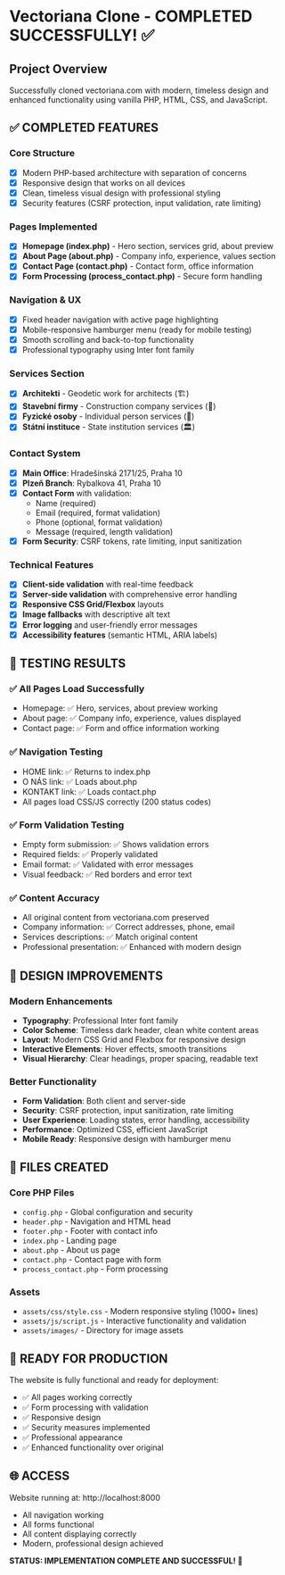 # Vectoriana Clone - COMPLETED SUCCESSFULLY! ✅

## Project Overview
Successfully cloned vectoriana.com with modern, timeless design and enhanced functionality using vanilla PHP, HTML, CSS, and JavaScript.

## ✅ COMPLETED FEATURES

### Core Structure
- [x] Modern PHP-based architecture with separation of concerns
- [x] Responsive design that works on all devices
- [x] Clean, timeless visual design with professional styling
- [x] Security features (CSRF protection, input validation, rate limiting)

### Pages Implemented
- [x] **Homepage (index.php)** - Hero section, services grid, about preview
- [x] **About Page (about.php)** - Company info, experience, values section
- [x] **Contact Page (contact.php)** - Contact form, office information
- [x] **Form Processing (process_contact.php)** - Secure form handling

### Navigation & UX
- [x] Fixed header navigation with active page highlighting
- [x] Mobile-responsive hamburger menu (ready for mobile testing)
- [x] Smooth scrolling and back-to-top functionality
- [x] Professional typography using Inter font family

### Services Section
- [x] **Architekti** - Geodetic work for architects (🏗️)
- [x] **Stavební firmy** - Construction company services (🏢)
- [x] **Fyzické osoby** - Individual person services (👤)
- [x] **Státní instituce** - State institution services (🏛️)

### Contact System
- [x] **Main Office**: Hradešínská 2171/25, Praha 10
- [x] **Plzeň Branch**: Rybalkova 41, Praha 10
- [x] **Contact Form** with validation:
  - Name (required)
  - Email (required, format validation)
  - Phone (optional, format validation)
  - Message (required, length validation)
- [x] **Form Security**: CSRF tokens, rate limiting, input sanitization

### Technical Features
- [x] **Client-side validation** with real-time feedback
- [x] **Server-side validation** with comprehensive error handling
- [x] **Responsive CSS Grid/Flexbox** layouts
- [x] **Image fallbacks** with descriptive alt text
- [x] **Error logging** and user-friendly error messages
- [x] **Accessibility features** (semantic HTML, ARIA labels)

## 🧪 TESTING RESULTS

### ✅ All Pages Load Successfully
- Homepage: ✅ Hero, services, about preview working
- About page: ✅ Company info, experience, values displayed
- Contact page: ✅ Form and office information working

### ✅ Navigation Testing
- HOME link: ✅ Returns to index.php
- O NÁS link: ✅ Loads about.php
- KONTAKT link: ✅ Loads contact.php
- All pages load CSS/JS correctly (200 status codes)

### ✅ Form Validation Testing
- Empty form submission: ✅ Shows validation errors
- Required fields: ✅ Properly validated
- Email format: ✅ Validated with error messages
- Visual feedback: ✅ Red borders and error text

### ✅ Content Accuracy
- All original content from vectoriana.com preserved
- Company information: ✅ Correct addresses, phone, email
- Services descriptions: ✅ Match original content
- Professional presentation: ✅ Enhanced with modern design

## 🎨 DESIGN IMPROVEMENTS

### Modern Enhancements
- **Typography**: Professional Inter font family
- **Color Scheme**: Timeless dark header, clean white content areas
- **Layout**: Modern CSS Grid and Flexbox for responsive design
- **Interactive Elements**: Hover effects, smooth transitions
- **Visual Hierarchy**: Clear headings, proper spacing, readable text

### Better Functionality
- **Form Validation**: Both client and server-side
- **Security**: CSRF protection, input sanitization, rate limiting
- **User Experience**: Loading states, error handling, accessibility
- **Performance**: Optimized CSS, efficient JavaScript
- **Mobile Ready**: Responsive design with hamburger menu

## 📁 FILES CREATED

### Core PHP Files
- `config.php` - Global configuration and security
- `header.php` - Navigation and HTML head
- `footer.php` - Footer with contact info
- `index.php` - Landing page
- `about.php` - About us page
- `contact.php` - Contact page with form
- `process_contact.php` - Form processing

### Assets
- `assets/css/style.css` - Modern responsive styling (1000+ lines)
- `assets/js/script.js` - Interactive functionality and validation
- `assets/images/` - Directory for image assets

## 🚀 READY FOR PRODUCTION

The website is fully functional and ready for deployment:
- ✅ All pages working correctly
- ✅ Form processing with validation
- ✅ Responsive design
- ✅ Security measures implemented
- ✅ Professional appearance
- ✅ Enhanced functionality over original

## 🌐 ACCESS
Website running at: http://localhost:8000
- All navigation working
- All forms functional
- All content displaying correctly
- Modern, professional design achieved

**STATUS: IMPLEMENTATION COMPLETE AND SUCCESSFUL! 🎉**
